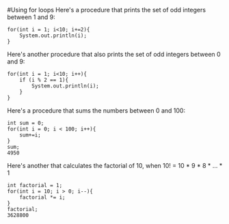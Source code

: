 #Using for loops
Here's a procedure that prints the set of odd integers between 1 and 9:

    for(int i = 1; i<10; i+=2){
        System.out.println(i);
    }

Here's another procedure that also prints the set of odd integers between 0 and 9:

    for(int i = 1; i<10; i++){
        if (i % 2 == 1){
            System.out.println(i);
        }
    }

Here's a procedure that sums the numbers between 0 and 100:

    int sum = 0;
    for(int i = 0; i < 100; i++){
        sum+=i;
    }
    sum;
    4950

Here's another that calculates the factorial of 10, when 10! = 10 * 9 * 8 * ... * 1

    int factorial = 1;
    for(int i = 10; i > 0; i--){
        factorial *= i;
    }
    factorial;
    3628800
